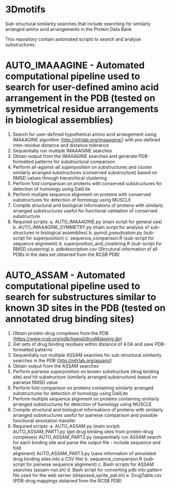 # 3Dmotifs
Sub-structural similarity searches that include searching for similarly arranged amino acid arrangements in the Protein Data Bank

This repository contain automated scripts to search and analyse substructures.
# AUTO_IMAAAGINE - Automated computational pipeline used to search for user-defined amino acid arrangement in the PDB (tested on symmetrical residue arrangements in biological assemblies)
1. Search for user-defined hypothetical amino acid arrangement using IMAAAGINE algorithm (http://mfrlab.org/imaaagine/) with pre-defined inter-residue distance and distance tolerance 
2. Sequentially run multiple IMAAAGINE searches
3. Obtain output from the IMAAAGINE searches and generate PDB-formatted patterns for substructural comparison
4. Perform all-against-all superposition on substructures and cluster similarly arranged substructures (conserved substructure) based on RMSD values through hierarchical clustering
5. Perform fold comparison on proteins with conserved substructures for detection of homology using DaliLite
6. Perform multiple sequence alignment on proteins with conserved substructures for detection of homology using MUSCLE
7. Compile structural and biological informations of proteins with similarly arranged substructures useful for functional validation of conserved substructure
8. Required scripts:
    a. AUTO_IMAAAGINE.py (main script for general use)
    b. AUTO_IMAAAGINE_SYMMETRY.py (main script for analysis of sub-structures in biological assemblies)
    b. pymol_pseudoatom.py (sub-script for superposition)
    c. sequence_comparison.R (sub-script for sequence alignment)
    d. superposition_and_clustering.R (sub-script for RMSD clustering)
    e. pdbdescription.csv (Strcutural information of all PDBs in the data set obtained from the RCSB PDB)

# AUTO_ASSAM - Automated computational pipeline used to search for substructures similar to known 3D sites in the PDB (tested on annotated drug binding sites)
1. Obtain protein-drug complexes from the PDB (https://www.rcsb.org/pdb/ligand/drugMapping.do)
2. Get sets of drug binding residues within distance of 4.0A and save PDB-formatted patterns
3. Sequentially run multiple ASSAM searches for sub-structural similarity searches in the PDB (http://mfrlab.org/assam/)
4. Obtain output from the ASSAM searches
5. Perform pairwise superposition on known substructure (drug binding site) and hit substructure (similarly arranged substructure) based on pairwise RMSD value
6. Perform fold comparison on proteins containing similarly arranged substructures for detection of homology using DaliLite
7. Perform multiple sequence alignment on proteins containing similarly arranged substructures for detection of homology using MUSCLE
8. Compile structural and biological informations of proteins with similarly arranged substructures useful for pairwise comparison and possible functional annotation transfer
9. Required scripts:
    a. AUTO_ASSAM.py (main script)
        AUTO_ASSAM_PART1.py (get drug binding sites from protein-drug complexes)
        AUTO_ASSAM_PART2.py (sequentially run ASSAM search for each binding site and parse the output file - include sequence and fold  
                             alignment)
        AUTO_ASSAM_PART3.py (save information of annotated drug binding sites into a CSV file)
    b. sequence_comparison.R (sub-script for pairwise sequence alignment)
    c. Bash scripts for ASSAM searches (assam-run.sh)
    d. Bash script for converting pdb into pattern file used for the web server (dreposed_sprite_pat.sh)
    e. DrugTable.csv (PDB-drug mappings obtained from the RCSB PDB)
